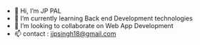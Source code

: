 - 👋 Hi, I’m JP PAL
- 🌱 I’m currently learning Back end Development technologies
- 💞️ I’m looking to collaborate on Web App Development
- 📫 contact : jjpsingh18@gmail.com

<!---
legionJP/legionJP is a ✨ special ✨ repository because its `README.md` (this file) appears on your GitHub profile.
You can click the Preview link to take a look at your changes.
--->
